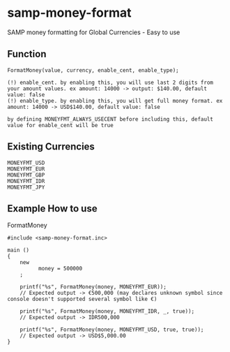 # samp-money-format
SAMP money formatting for Global Currencies - Easy to use

## Function

```pawn
FormatMoney(value, currency, enable_cent, enable_type);
```
```
(!) enable_cent. by enabling this, you will use last 2 digits from your amount values. ex amount: 14000 -> output: $140.00, default value: false
(!) enable_type. by enabling this, you will get full money format. ex amount: 14000 -> USD$140.00, default value: false

by defining MONEYFMT_ALWAYS_USECENT before including this, default value for enable_cent will be true
```

## Existing Currencies

```
MONEYFMT_USD
MONEYFMT_EUR
MONEYFMT_GBP
MONEYFMT_IDR
MONEYFMT_JPY
```

## Example How to use

FormatMoney
```pawn
#include <samp-money-format.inc>

main ()
{
    new
          money = 500000
    ;

    printf("%s", FormatMoney(money, MONEYFMT_EUR));
    // Expected output -> €500,000 (may declares unknown symbol since console doesn't supported several symbol like €)

    printf("%s", FormatMoney(money, MONEYFMT_IDR, _, true));
    // Expected output -> IDR500,000

    printf("%s", FormatMoney(money, MONEYFMT_USD, true, true));
    // Expected output -> USD$5,000.00
}
````
